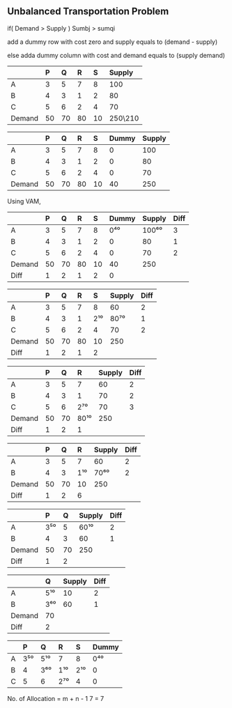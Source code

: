 ## Unbalanced Transportation Problem

if( Demand > Supply )
Sumbj > sumqi

add a dummy row with cost zero and supply equals to (demand - supply)

else
adda dummy column with cost and demand equals to (supply demand)

|        | P   | Q   | R   | S   | Supply  |
| :----- | :-- | :-- | :-- | :-- | :------ |
| A      | 3   | 5   | 7   | 8   | 100     |
| B      | 4   | 3   | 1   | 2   | 80      |
| C      | 5   | 6   | 2   | 4   | 70      |
| Demand | 50  | 70  | 80  | 10  | 250\210 |

|        | P   | Q   | R   | S   | Dummy | Supply |
| :----- | :-- | :-- | :-- | :-- | ----- | :----- |
| A      | 3   | 5   | 7   | 8   | 0     | 100    |
| B      | 4   | 3   | 1   | 2   | 0     | 80     |
| C      | 5   | 6   | 2   | 4   | 0     | 70     |
| Demand | 50  | 70  | 80  | 10  | 40    | 250    |

Using VAM,

|        | P   | Q   | R   | S   | Dummy | Supply | Diff |
| :----- | :-- | :-- | :-- | :-- | ----- | :----- | ---- |
| A      | 3   | 5   | 7   | 8   | 0⁴⁰   | 100⁶⁰  | 3    |
| B      | 4   | 3   | 1   | 2   | 0     | 80     | 1    |
| C      | 5   | 6   | 2   | 4   | 0     | 70     | 2    |
| Demand | 50  | 70  | 80  | 10  | 40    | 250    |      |
| Diff   | 1   | 2   | 1   | 2   | 0     |        |      |

|        | P   | Q   | R   | S   | Supply | Diff |
| :----- | :-- | :-- | :-- | :-- | :----- | ---- |
| A      | 3   | 5   | 7   | 8   | 60     | 2    |
| B      | 4   | 3   | 1   | 2¹⁰ | 80⁷⁰   | 1    |
| C      | 5   | 6   | 2   | 4   | 70     | 2    |
| Demand | 50  | 70  | 80  | 10  | 250    |      |
| Diff   | 1   | 2   | 1   | 2   |        |      |

|        | P   | Q   | R    | Supply | Diff |
| :----- | :-- | :-- | :--- | :----- | ---- |
| A      | 3   | 5   | 7    | 60     | 2    |
| B      | 4   | 3   | 1    | 70     | 2    |
| C      | 5   | 6   | 2⁷⁰  | 70     | 3    |
| Demand | 50  | 70  | 80¹⁰ | 250    |      |
| Diff   | 1   | 2   | 1    |        |      |

|        | P   | Q   | R   | Supply | Diff |
| :----- | :-- | :-- | :-- | :----- | ---- |
| A      | 3   | 5   | 7   | 60     | 2    |
| B      | 4   | 3   | 1¹⁰ | 70⁶⁰   | 2    |
| Demand | 50  | 70  | 10  | 250    |      |
| Diff   | 1   | 2   | 6   |        |      |

|        | P   | Q   | Supply | Diff |
| :----- | :-- | :-- | :----- | ---- |
| A      | 3⁵⁰ | 5   | 60¹⁰   | 2    |
| B      | 4   | 3   | 60     | 1    |
| Demand | 50  | 70  | 250    |      |
| Diff   | 1   | 2   |        |      |

|        | Q   | Supply | Diff |
| :----- | :-- | :----- | ---- |
| A      | 5¹⁰ | 10     | 2    |
| B      | 3⁶⁰ | 60     | 1    |
| Demand | 70  |        |      |
| Diff   | 2   |        |      |

|     | P   | Q   | R   | S   | Dummy |
| :-- | :-- | :-- | :-- | :-- | ----- |
| A   | 3⁵⁰ | 5¹⁰ | 7   | 8   | 0⁴⁰   |
| B   | 4   | 3⁶⁰ | 1¹⁰ | 2¹⁰ | 0     |
| C   | 5   | 6   | 2⁷⁰ | 4   | 0     |

No. of Allocation = m + n - 1
7 = 7
